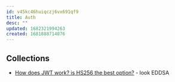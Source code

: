 ```yaml
---
id: v45kc46huiqczj6vx691qf9
title: Auth
desc: ""
updated: 1682321994263
created: 1681888714876
---
```


## Collections

- [How does JWT work? is HS256 the best option?](https://iorilan.medium.com/how-does-jwt-work-is-hs256-the-best-option-6cd9463da7b3) - look EDDSA
